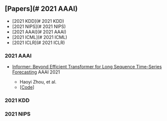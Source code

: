 ## [Papers](# 2021 AAAI)
* [2021 KDD](# 2021 KDD)
* [2021 NIPS](# 2021 NIPS)
* [2021 AAAI](# 2021 AAAI)
* [2021 ICML](# 2021 ICML)
* [2021 ICLR](# 2021  ICLR)

### 2021 AAAI
- [Informer: Beyond Efficient Transformer for Long Sequence Time-Series Forecasting](https://arxiv.org/abs/2012.07436) AAAI 2021

  - Haoyi Zhou, et al.
  - [[Code](https://github.com/zhouhaoyi/Informer2020)]



### 2021 KDD

### 2021 NIPS

